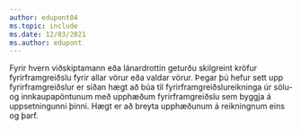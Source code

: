 ```yaml
---
author: edupont04
ms.topic: include
ms.date: 12/03/2021
ms.author: edupont
---
```

Fyrir hvern viðskiptamann eða lánardrottin geturðu skilgreint kröfur fyrirframgreiðslu fyrir allar vörur eða valdar vörur. Þegar þú hefur sett upp fyrirframgreiðslur er síðan hægt að búa til fyrirframgreiðslureikninga úr sölu- og innkaupapöntunum með upphæðum fyrirframgreiðslu sem byggja á uppsetningunni þinni. Hægt er að breyta upphæðunum á reikningnum eins og þarf.  
